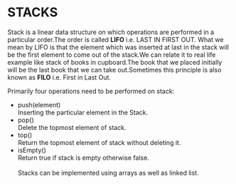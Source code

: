 # STACKS
Stack is a linear data structure on which operations are performed in a particular order.The order is called **LIFO** i.e. LAST IN FIRST OUT. What we mean by LIFO is that the element which was inserted at last in the stack will be the first element to come out of the stack.We can relate it to real life example like stack of books in cupboard.The book that we placed initially will be the last book that we can take out.Sometimes this principle is also known as **FILO** i.e. First in Last Out.

Primarily four operations need to be performed on stack:

- push(element)<br>
Inserting the particular element in the Stack.
- pop()<br>
Delete the topmost element of stack.
- top()<br>
Return the topmost element of stack without deleting it.
- isEmpty()<br>
Return true if stack is empty otherwise false.<br><br>
Stacks can be implemented using arrays as well as linked list.

